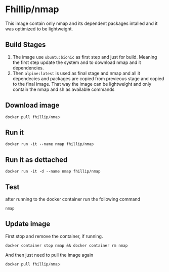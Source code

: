 # Fhillip/nmap
This image contain only nmap and its dependent packages intalled and it was optimized to be lightweight.

## Build Stages
1. The image use ```ubuntu:bionic``` as first step and just for build. Meaning the first step update the system and to download nmap and it dependencies.
2. Then ```alpine:latest``` is used as final stage and nmap and all it dependecies and packages are copied from previeous stage and copied to the final image.
  That way the image can be lightweight and only contain the nmap and sh as available  commands

## Download image
```
docker pull fhillip/nmap
```

## Run it
```
docker run -it --name nmap fhillip/nmap
```

## Run it as dettached
```
docker run -it -d --name nmap fhillip/nmap
```

## Test 
after running to the docker container run the following command

```
nmap
```

## Update image
First stop and remove the container, if running.
```
docker container stop nmap && docker container rm nmap
```
And then just need to pull the image again
```
docker pull fhillip/nmap
```
